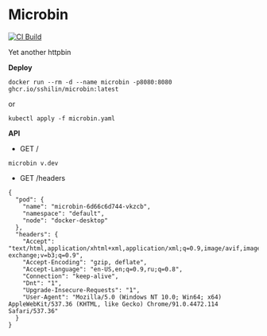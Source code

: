 # Microbin

[![CI Build](https://github.com/sshilin/microbin/actions/workflows/ci-build.yaml/badge.svg)](https://github.com/sshilin/microbin/actions/workflows/ci-build.yaml)

Yet another httpbin

**Deploy**

    docker run --rm -d --name microbin -p8080:8080 ghcr.io/sshilin/microbin:latest

or

    kubectl apply -f microbin.yaml

**API**

- GET /
```
microbin v.dev
```

- GET /headers
```
{
  "pod": {
    "name": "microbin-6d66c6d744-vkzcb",
    "namespace": "default",
    "node": "docker-desktop"
  },
  "headers": {
    "Accept": "text/html,application/xhtml+xml,application/xml;q=0.9,image/avif,image/webp,image/apng,*/*;q=0.8,application/signed-exchange;v=b3;q=0.9",
    "Accept-Encoding": "gzip, deflate",
    "Accept-Language": "en-US,en;q=0.9,ru;q=0.8",
    "Connection": "keep-alive",
    "Dnt": "1",
    "Upgrade-Insecure-Requests": "1",
    "User-Agent": "Mozilla/5.0 (Windows NT 10.0; Win64; x64) AppleWebKit/537.36 (KHTML, like Gecko) Chrome/91.0.4472.114 Safari/537.36"
  }
}
```
